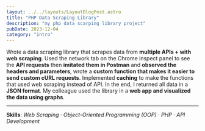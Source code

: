 ```yaml
---
layout: ../../layouts/LayoutBlogPost.astro
title: "PHP Data Scraping Library"
description: "my php data scarping library project"
pubDate: 2023-12-04
category: "intro"
---
```


Wrote a data scraping library that scrapes data from **multiple APIs + with web scraping**. Used the network tab on the Chrome inspect panel to see the **API requests** then **imitated them in Postman** and **observed the headers and parameters**, wrote a **custom function that makes it easier to send custom cURL requests**. Implemented **caching** to make the functions that used web scraping instead of API. In the end, I returned all data in a **JSON format**. My colleague used the library in a **web app and visualized the data using graphs**.

___

**Skills**: _Web Scraping_ · _Object-Oriented Programming (OOP)_ · _PHP_ · _API Development_